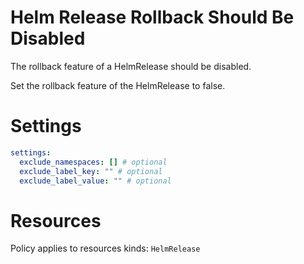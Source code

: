 # Helm Release Rollback Should Be Disabled

The rollback feature of a HelmRelease should be disabled.

Set the rollback feature of the HelmRelease to false.

# Settings

```yaml
settings:
  exclude_namespaces: [] # optional
  exclude_label_key: "" # optional
  exclude_label_value: "" # optional
```

# Resources

Policy applies to resources kinds:
`HelmRelease`
